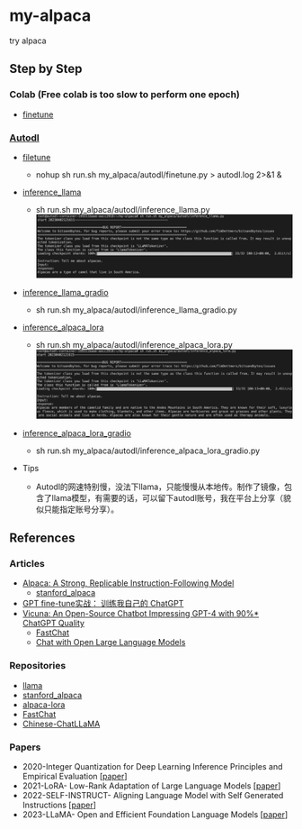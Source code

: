# my-alpaca
try alpaca

## Step by Step
### Colab (Free colab is too slow to perform one epoch)
- [finetune](my_alpaca/colab/finetune.ipynb)

### [Autodl](https://www.autodl.com/home)
- [filetune](my_alpaca/autodl/finetune.py)
  - nohup sh run.sh my_alpaca/autodl/finetune.py > autodl.log 2>&1 &
- [inference_llama](my_alpaca/autodl/inference_llama.py)
  - sh run.sh my_alpaca/autodl/inference_llama.py
  ![](./figures/autodl_llama.png)
- [inference_llama_gradio](my_alpaca/autodl/inference_llama_gradio.py)
  - sh run.sh my_alpaca/autodl/inference_llama_gradio.py
- [inference_alpaca_lora](my_alpaca/autodl/inference_alpaca_lora.py)
  - sh run.sh my_alpaca/autodl/inference_alpaca_lora.py
  ![](./figures/autodl_llama_lora.png)
- [inference_alpaca_lora_gradio](my_alpaca/autodl/inference_alpaca_lora_gradio.py)
    - sh run.sh my_alpaca/autodl/inference_alpaca_lora_gradio.py
    
- Tips
  - Autodl的网速特别慢，没法下llama，只能慢慢从本地传。制作了镜像，包含了llama模型，有需要的话，可以留下autodl账号，我在平台上分享（貌似只能指定账号分享）。

## References

### Articles
- [Alpaca: A Strong, Replicable Instruction-Following Model](https://crfm.stanford.edu/2023/03/13/alpaca.html)
    - [stanford_alpaca](https://github.com/tatsu-lab/stanford_alpaca#fine-tuning)
- [GPT fine-tune实战： 训练我自己的 ChatGPT](https://zhuanlan.zhihu.com/p/616504594?utm_source=wechat_session&utm_medium=social&utm_oi=556103293550534656)
- [Vicuna: An Open-Source Chatbot Impressing GPT-4 with 90%* ChatGPT Quality](https://vicuna.lmsys.org/)
    - [FastChat](https://github.com/lm-sys/FastChat)
    - [Chat with Open Large Language Models](https://chat.lmsys.org/)

### Repositories
- [llama](https://github.com/facebookresearch/llama)
- [stanford_alpaca](https://github.com/tatsu-lab/stanford_alpaca#fine-tuning)
- [alpaca-lora](https://github.com/tloen/alpaca-lora)
- [FastChat](https://github.com/lm-sys/FastChat)
- [Chinese-ChatLLaMA](https://github.com/ydli-ai/Chinese-ChatLLaMA)

### Papers
- 2020-Integer Quantization for Deep Learning Inference Principles and Empirical Evaluation [[paper](./papers/2020-Integer%20Quantization%20for%20Deep%20Learning%20Inference%20Principles%20and%20Empirical%20Evaluation.pdf)]
- 2021-LoRA- Low-Rank Adaptation of Large Language Models [[paper](./papers/2021-LoRA-%20Low-Rank%20Adaptation%20of%20Large%20Language%20Models.pdf)]
- 2022-SELF-INSTRUCT- Aligning Language Model with Self Generated Instructions [[paper](./papers/2022-SELF-INSTRUCT-%20Aligning%20Language%20Model%20with%20Self%20Generated%20Instructions.pdf)]
- 2023-LLaMA- Open and Efficient Foundation Language Models [[paper](./papers/2023-LLaMA-%20Open%20and%20Efficient%20Foundation%20Language%20Models.pdf)]
